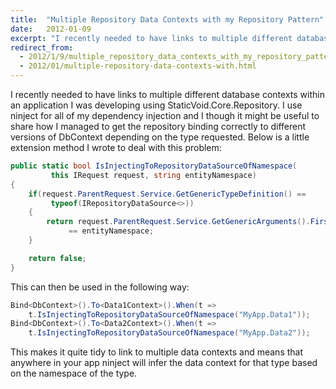```yaml
---
title:  "Multiple Repository Data Contexts with my Repository Pattern"
date:   2012-01-09
excerpt: "I recently needed to have links to multiple different database contexts within an application I was developing using StaticVoid.Core.Repository. I use ninject for all of my dependency injection and I though it might be useful to share how I managed to get the repository binding correctly to different versions of DbContext depending on the type requested."
redirect_from:
  - 2012/1/9/multiple_repository_data_contexts_with_my_repository_pattern
  - 2012/01/multiple-repository-data-contexts-with.html
---
```

I recently needed to have links to multiple different database contexts within an application I was developing using StaticVoid.Core.Repository. I use ninject for all of my dependency injection and I though it might be useful to share how I managed to get the repository binding correctly to different versions of DbContext depending on the type requested. Below is a little extension method I wrote to deal with this problem:

``` csharp
public static bool IsInjectingToRepositoryDataSourceOfNamespace(
         this IRequest request, string entityNamespace)
{
    if(request.ParentRequest.Service.GetGenericTypeDefinition() ==
         typeof(IRepositoryDataSource<>))
    {
        return request.ParentRequest.Service.GetGenericArguments().First().Namespace
             == entityNamespace;
    }

    return false;
}
```
This can then be used in the following way:

```csharp
Bind<DbContext>().To<Data1Context>().When(t =>
	t.IsInjectingToRepositoryDataSourceOfNamespace("MyApp.Data1"));
Bind<DbContext>().To<Data2Context>().When(t =>
	t.IsInjectingToRepositoryDataSourceOfNamespace("MyApp.Data2"));
```

This makes it quite tidy to link to multiple data contexts and means that anywhere in your app ninject will infer the data context for that type based on the namespace of the type.
